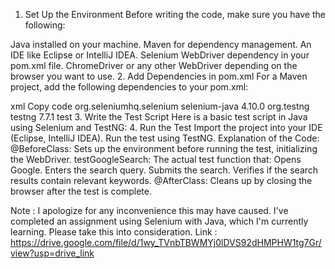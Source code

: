 1. Set Up the Environment
Before writing the code, make sure you have the following:

Java installed on your machine.
Maven for dependency management.
An IDE like Eclipse or IntelliJ IDEA.
Selenium WebDriver dependency in your pom.xml file.
ChromeDriver or any other WebDriver depending on the browser you want to use.
2. Add Dependencies in pom.xml
For a Maven project, add the following dependencies to your pom.xml:

xml
Copy code
<dependencies>
    <dependency>
        <groupId>org.seleniumhq.selenium</groupId>
        <artifactId>selenium-java</artifactId>
        <version>4.10.0</version> <!-- or the latest version -->
    </dependency>
    <dependency>
        <groupId>org.testng</groupId>
        <artifactId>testng</artifactId>
        <version>7.7.1</version>
        <scope>test</scope>
    </dependency>
</dependencies>
3. Write the Test Script
Here is a basic test script in Java using Selenium and TestNG:
4. Run the Test
Import the project into your IDE (Eclipse, IntelliJ IDEA).
Run the test using TestNG.
Explanation of the Code:
@BeforeClass: Sets up the environment before running the test, initializing the WebDriver.
testGoogleSearch: The actual test function that:
Opens Google.
Enters the search query.
Submits the search.
Verifies if the search results contain relevant keywords.
@AfterClass: Cleans up by closing the browser after the test is complete.


Note : I apologize for any inconvenience this may have caused. I've completed an assignment using Selenium with Java, which I'm currently learning. Please take this into consideration.
Link : https://drive.google.com/file/d/1wy_TVnbTBWMYj0lDVS92dHMPHW1tg7Gr/view?usp=drive_link
